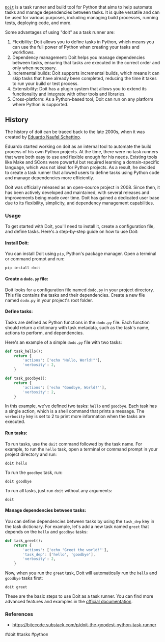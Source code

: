 
[`Doit`](https://pydoit.org/) is a task runner and build tool for Python that aims to help automate tasks and manage dependencies between tasks. It is quite versatile and can be used for various purposes, including managing build processes, running tests, deploying code, and more.

Some advantages of using "doit" as a task runner are:

1.  Flexibility: Doit allows you to define tasks in Python, which means you can use the full power of Python when creating your tasks and workflows.
2.  Dependency management: Doit helps you manage dependencies between tasks, ensuring that tasks are executed in the correct order and only when necessary.
3.  Incremental builds: Doit supports incremental builds, which means it can skip tasks that have already been completed, reducing the time it takes to run your build or test process.
4.  Extensibility: Doit has a plugin system that allows you to extend its functionality and integrate with other tools and libraries.
5.  Cross-platform: As a Python-based tool, Doit can run on any platform where Python is supported.

## History

The history of doit can be traced back to the late 2000s, when it was created by [Eduardo Naufel Schettino](https://github.com/schettino72).

Eduardo started working on doit as an internal tool to automate the build process of his own Python projects. At the time, there were no task runners that were both easy to use and flexible enough for his needs. Existing tools like Make and SCons were powerful but required learning a domain-specific language, which was not ideal for Python projects. As a result, he decided to create a task runner that allowed users to define tasks using Python code and manage dependencies more efficiently.

Doit was officially released as an open-source project in 2008. Since then, it has been actively developed and maintained, with several releases and improvements being made over time. Doit has gained a dedicated user base due to its flexibility, simplicity, and dependency management capabilities.

### Usage

To get started with Doit, you'll need to install it, create a configuration file, and define tasks. Here's a step-by-step guide on how to use Doit:

#### Install Doit:

You can install Doit using `pip`, Python's package manager. Open a terminal or command prompt and run:

```
pip install doit
```

#### Create a `dodo.py` file:

Doit looks for a configuration file named `dodo.py` in your project directory. This file contains the tasks and their dependencies. Create a new file named `dodo.py` in your project's root folder.

#### Define tasks:

Tasks are defined as Python functions in the `dodo.py` file. Each function should return a dictionary with task metadata, such as the task's name, actions to perform, and dependencies.

Here's an example of a simple `dodo.py` file with two tasks:

```python
def task_hello():
    return {
        'actions': ['echo "Hello, World!"'],
        'verbosity': 2,
    }

def task_goodbye():
    return {
        'actions': ['echo "Goodbye, World!"'],
        'verbosity': 2,
    }
```

In this example, we've defined two tasks: `hello` and `goodbye`. Each task has a single action, which is a shell command that prints a message. The `verbosity` key is set to 2 to print more information when the tasks are executed.

#### Run tasks:

To run tasks, use the `doit` command followed by the task name. For example, to run the `hello` task, open a terminal or command prompt in your project directory and run:

```
doit hello
```

To run the `goodbye` task, run:

```
doit goodbye
```

To run all tasks, just run `doit` without any arguments:

```
doit
```

#### Manage dependencies between tasks:

You can define dependencies between tasks by using the `task_dep` key in the task dictionary. For example, let's add a new task named `greet` that depends on the `hello` and `goodbye` tasks:

```python
def task_greet():
    return {
        'actions': ['echo "Greet the world!"'],
        'task_dep': ['hello', 'goodbye'],
        'verbosity': 2,
    }
```

Now, when you run the `greet` task, Doit will automatically run the `hello` and `goodbye` tasks first:

```
doit greet
```

These are the basic steps to use Doit as a task runner. You can find more advanced features and examples in the [official documentation](https://pydoit.org/contents.html).

### References

- https://bitecode.substack.com/p/doit-the-goodest-python-task-runner

<!-- Keywords -->
#doit #tasks #python
<!-- /Keywords -->
